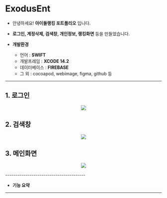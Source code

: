 # ExodusEnt

* 안녕하세요! __아이돌랭킹 포트폴리오__ 입니다.   
* __로그인, 계정삭제, 검색창, 개인정보, 랭킹화면__ 등을 만들었습니다. 
* __개발환경__
   
  * 언어 : __SWIFT__
  * 개발프레임 : __XCODE 14.2__
  * 데이터베이스 : __FIREBASE__
  * 그 외 : cocoapod, webimage, figma, github 등
--------------------------------

 ## 1. 로그인


<p align="center" />
    <img src="https://user-images.githubusercontent.com/76840242/210713216-7152f2e8-9b42-4e69-974f-5a244a1f6b91.gif"/>
    
</p> 

 ## 2. 검색창


<p align="center" />
    <img src="https://user-images.githubusercontent.com/76840242/210714254-9d945606-bb88-499a-9453-1776c8b46be0.gif"/>
</p> 


 ## 3. 메인화면


<p align="center" />
    <img src="https://user-images.githubusercontent.com/76840242/210714254-9d945606-bb88-499a-9453-1776c8b46be0.gif"/>
</p> 
----------------------------------------

* __기능 요약__

-----------------------------------------

  

